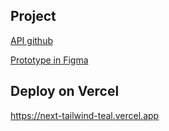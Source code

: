 ## Project

[API github](https://api.github.com/users/ronaldaraujo)

[Prototype in Figma](https://www.figma.com/file/eIRn1HgmpK1T6R8pymPpra/Next.js-Test?node-id=0%3A1)

## Deploy on Vercel

https://next-tailwind-teal.vercel.app
